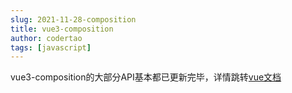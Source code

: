 ```yaml
---
slug: 2021-11-28-composition
title: vue3-composition
author: codertao
tags: [javascript]
---
```


vue3-composition的大部分API基本都已更新完毕，详情跳转[vue文档](docs/vue/composition/composition)